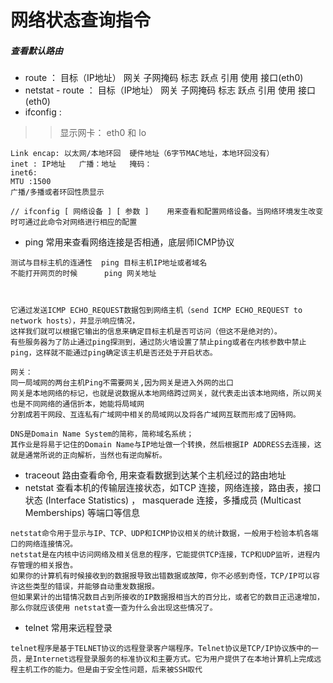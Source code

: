 
# 网络状态查询指令

##### 查看默认路由
+ route  ： 目标（IP地址） 网关 子网掩码  标志 跃点 引用 使用 接口(eth0)
+ netstat - route ： 目标（IP地址） 网关 子网掩码  标志 跃点 引用 使用 接口(eth0)
+ ifconfig : 
>>   显示网卡： eth0   和  lo 
```
Link encap: 以太网/本地环回  硬件地址（6字节MAC地址，本地环回没有）
inet : IP地址   广播：地址   掩码：
inet6:
MTU :1500
广播/多播或者环回性质显示

// ifconfig [ 网络设备 ] [ 参数 ]    用来查看和配置网络设备。当网络环境发生改变时可通过此命令对网络进行相应的配置 

```
+ ping 常用来查看网络连接是否相通，底层师ICMP协议
```
测试与目标主机的连通性  ping 目标主机IP地址或者域名
不能打开网页的时候      ping 网关地址



它通过发送ICMP ECHO_REQUEST数据包到网络主机（send ICMP ECHO_REQUEST to network hosts），并显示响应情况，
这样我们就可以根据它输出的信息来确定目标主机是否可访问（但这不是绝对的）。
有些服务器为了防止通过ping探测到，通过防火墙设置了禁止ping或者在内核参数中禁止ping，这样就不能通过ping确定该主机是否还处于开启状态。

网关：
同一局域网的两台主机Ping不需要网关,因为网关是进入外网的出口
网关是本地网络的标记，也就是说数据从本地网络跨过网关，就代表走出该本地网络，所以网关也是不同网络的通信折本，她能将局域网
分割成若干网段、互连私有广域网中相关的局域网以及将各广域网互联而形成了因特网。

DNS是Domain Name System的简称，简称域名系统；
其作业是将易于记住的Domain Name与IP地址做一个转换，然后根据IP ADDRESS去连接，这就是通常所说的正向解析，当然也有逆向解析。 
```
+ traceout 路由查看命令, 用来查看数据到达某个主机经过的路由地址
+ netstat 查看本机的传输层连接状态，如TCP 连接，网络连接，路由表，接口状态 (Interface Statistics) ， masquerade 连接，多播成员 (Multicast Memberships) 等端口等信息
```
netstat命令用于显示与IP、TCP、UDP和ICMP协议相关的统计数据，一般用于检验本机各端口的网络连接情况。
netstat是在内核中访问网络及相关信息的程序，它能提供TCP连接，TCP和UDP监听，进程内存管理的相关报告。
如果你的计算机有时候接收到的数据报导致出错数据或故障，你不必感到奇怪，TCP/IP可以容许这些类型的错误，并能够自动重发数据报。
但如果累计的出错情况数目占到所接收的IP数据报相当大的百分比，或者它的数目正迅速增加，那么你就应该使用 netstat查一查为什么会出现这些情况了。 
```
+ telnet 常用来远程登录 
```
telnet程序是基于TELNET协议的远程登录客户端程序。Telnet协议是TCP/IP协议族中的一员，是Internet远程登录服务的标准协议和主要方式。它为用户提供了在本地计算机上完成远程主机工作的能力。但是由于安全性问题，后来被SSH取代
```
     

